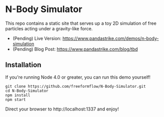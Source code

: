 # N-Body Simulator

This repo contains a static site that serves up a toy 2D simulation of free particles acting under a gravity-like force.

- (Pending) Live Version: https://www.pandastrike.com/demos/n-body-simulation
- (Pending) Blog Post: https://www.pandastrike.com/blog/tbd

## Installation
If you're running Node 4.0 or greater, you can run this demo yourself!  

```shell
git clone https://github.com/freeformflow/N-Body-Simulator.git
cd N-Body-Simulator
npm install
npm start
```

Direct your browser to http://localhost:1337 and enjoy!
